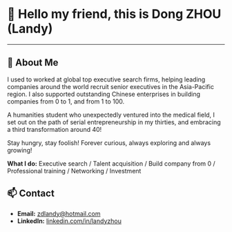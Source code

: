 # 👋 Hello my friend, this is Dong ZHOU (Landy)

---

## 📝 About Me

I used to worked at global top executive search firms, helping leading companies around the world recruit senior executives in the Asia-Pacific region. I also supported outstanding Chinese enterprises in building companies from 0 to 1, and from 1 to 100.

A humanities student who unexpectedly ventured into the medical field, I set out on the path of serial entrepreneurship in my thirties, and embracing a third transformation around 40!

Stay hungry, stay foolish! Forever curious, always exploring and always growing!

**What I do:** Executive search / Talent acquisition / Build company from 0 / Professional training / Networking / Investment

## 📫 Contact

- **Email:** zdlandy@hotmail.com 
- **LinkedIn:** [linkedin.com/in/landyzhou](https://linkedin.com/in/landyzhou) 
